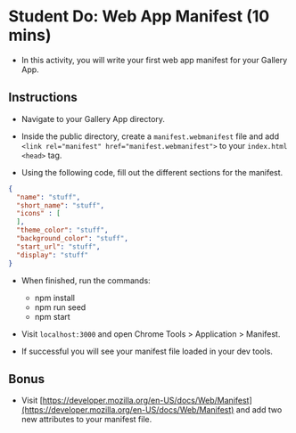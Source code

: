 # Student Do: Web App Manifest (10 mins)

* In this activity, you will write your first web app manifest for your Gallery App.

## Instructions

* Navigate to your Gallery App directory.

* Inside the public directory, create a `manifest.webmanifest` file and add `<link rel="manifest" href="manifest.webmanifest">` to your `index.html` `<head>` tag.

* Using the following code, fill out the different sections for the manifest.

```json
{
  "name": "stuff",
  "short_name": "stuff",
  "icons" : [
  ],
  "theme_color": "stuff",
  "background_color": "stuff",
  "start_url": "stuff",
  "display": "stuff"
}
```

* When finished, run the commands:

  * npm install
  * npm run seed
  * npm start

* Visit `localhost:3000` and open Chrome Tools > Application > Manifest.

* If successful you will see your manifest file loaded in your dev tools.

## Bonus

* Visit [https://developer.mozilla.org/en-US/docs/Web/Manifest](https://developer.mozilla.org/en-US/docs/Web/Manifest) and add two new attributes to your manifest file.
